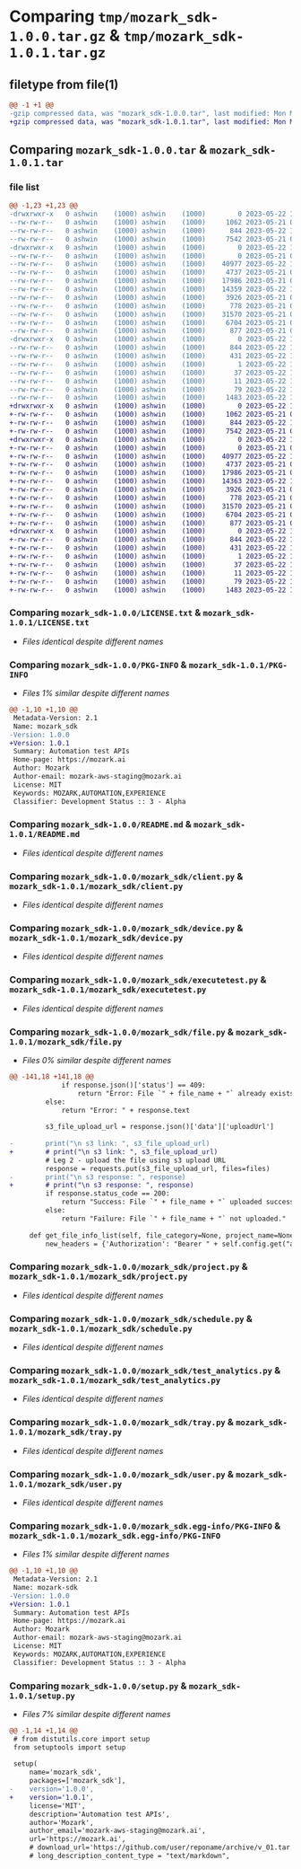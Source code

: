# Comparing `tmp/mozark_sdk-1.0.0.tar.gz` & `tmp/mozark_sdk-1.0.1.tar.gz`

## filetype from file(1)

```diff
@@ -1 +1 @@
-gzip compressed data, was "mozark_sdk-1.0.0.tar", last modified: Mon May 22 11:11:36 2023, max compression
+gzip compressed data, was "mozark_sdk-1.0.1.tar", last modified: Mon May 22 12:10:24 2023, max compression
```

## Comparing `mozark_sdk-1.0.0.tar` & `mozark_sdk-1.0.1.tar`

### file list

```diff
@@ -1,23 +1,23 @@
-drwxrwxr-x   0 ashwin    (1000) ashwin    (1000)        0 2023-05-22 11:11:36.586339 mozark_sdk-1.0.0/
--rw-rw-r--   0 ashwin    (1000) ashwin    (1000)     1062 2023-05-21 06:48:24.000000 mozark_sdk-1.0.0/LICENSE.txt
--rw-rw-r--   0 ashwin    (1000) ashwin    (1000)      844 2023-05-22 11:11:36.586339 mozark_sdk-1.0.0/PKG-INFO
--rw-rw-r--   0 ashwin    (1000) ashwin    (1000)     7542 2023-05-21 06:48:24.000000 mozark_sdk-1.0.0/README.md
-drwxrwxr-x   0 ashwin    (1000) ashwin    (1000)        0 2023-05-22 11:11:36.586339 mozark_sdk-1.0.0/mozark_sdk/
--rw-rw-r--   0 ashwin    (1000) ashwin    (1000)        0 2023-05-21 06:48:24.000000 mozark_sdk-1.0.0/mozark_sdk/__init__.py
--rw-rw-r--   0 ashwin    (1000) ashwin    (1000)    40977 2023-05-22 11:03:25.000000 mozark_sdk-1.0.0/mozark_sdk/client.py
--rw-rw-r--   0 ashwin    (1000) ashwin    (1000)     4737 2023-05-21 06:48:24.000000 mozark_sdk-1.0.0/mozark_sdk/device.py
--rw-rw-r--   0 ashwin    (1000) ashwin    (1000)    17986 2023-05-21 06:48:24.000000 mozark_sdk-1.0.0/mozark_sdk/executetest.py
--rw-rw-r--   0 ashwin    (1000) ashwin    (1000)    14359 2023-05-22 11:06:07.000000 mozark_sdk-1.0.0/mozark_sdk/file.py
--rw-rw-r--   0 ashwin    (1000) ashwin    (1000)     3926 2023-05-21 06:48:24.000000 mozark_sdk-1.0.0/mozark_sdk/project.py
--rw-rw-r--   0 ashwin    (1000) ashwin    (1000)      778 2023-05-21 06:48:24.000000 mozark_sdk-1.0.0/mozark_sdk/schedule.py
--rw-rw-r--   0 ashwin    (1000) ashwin    (1000)    31570 2023-05-21 06:48:24.000000 mozark_sdk-1.0.0/mozark_sdk/test_analytics.py
--rw-rw-r--   0 ashwin    (1000) ashwin    (1000)     6704 2023-05-21 06:48:24.000000 mozark_sdk-1.0.0/mozark_sdk/tray.py
--rw-rw-r--   0 ashwin    (1000) ashwin    (1000)      877 2023-05-21 06:48:24.000000 mozark_sdk-1.0.0/mozark_sdk/user.py
-drwxrwxr-x   0 ashwin    (1000) ashwin    (1000)        0 2023-05-22 11:11:36.586339 mozark_sdk-1.0.0/mozark_sdk.egg-info/
--rw-rw-r--   0 ashwin    (1000) ashwin    (1000)      844 2023-05-22 11:11:36.000000 mozark_sdk-1.0.0/mozark_sdk.egg-info/PKG-INFO
--rw-rw-r--   0 ashwin    (1000) ashwin    (1000)      431 2023-05-22 11:11:36.000000 mozark_sdk-1.0.0/mozark_sdk.egg-info/SOURCES.txt
--rw-rw-r--   0 ashwin    (1000) ashwin    (1000)        1 2023-05-22 11:11:36.000000 mozark_sdk-1.0.0/mozark_sdk.egg-info/dependency_links.txt
--rw-rw-r--   0 ashwin    (1000) ashwin    (1000)       37 2023-05-22 11:11:36.000000 mozark_sdk-1.0.0/mozark_sdk.egg-info/requires.txt
--rw-rw-r--   0 ashwin    (1000) ashwin    (1000)       11 2023-05-22 11:11:36.000000 mozark_sdk-1.0.0/mozark_sdk.egg-info/top_level.txt
--rw-rw-r--   0 ashwin    (1000) ashwin    (1000)       79 2023-05-22 11:11:36.586339 mozark_sdk-1.0.0/setup.cfg
--rw-rw-r--   0 ashwin    (1000) ashwin    (1000)     1483 2023-05-22 11:08:22.000000 mozark_sdk-1.0.0/setup.py
+drwxrwxr-x   0 ashwin    (1000) ashwin    (1000)        0 2023-05-22 12:10:24.056285 mozark_sdk-1.0.1/
+-rw-rw-r--   0 ashwin    (1000) ashwin    (1000)     1062 2023-05-21 06:48:24.000000 mozark_sdk-1.0.1/LICENSE.txt
+-rw-rw-r--   0 ashwin    (1000) ashwin    (1000)      844 2023-05-22 12:10:24.056285 mozark_sdk-1.0.1/PKG-INFO
+-rw-rw-r--   0 ashwin    (1000) ashwin    (1000)     7542 2023-05-21 06:48:24.000000 mozark_sdk-1.0.1/README.md
+drwxrwxr-x   0 ashwin    (1000) ashwin    (1000)        0 2023-05-22 12:10:24.056285 mozark_sdk-1.0.1/mozark_sdk/
+-rw-rw-r--   0 ashwin    (1000) ashwin    (1000)        0 2023-05-21 06:48:24.000000 mozark_sdk-1.0.1/mozark_sdk/__init__.py
+-rw-rw-r--   0 ashwin    (1000) ashwin    (1000)    40977 2023-05-22 11:03:25.000000 mozark_sdk-1.0.1/mozark_sdk/client.py
+-rw-rw-r--   0 ashwin    (1000) ashwin    (1000)     4737 2023-05-21 06:48:24.000000 mozark_sdk-1.0.1/mozark_sdk/device.py
+-rw-rw-r--   0 ashwin    (1000) ashwin    (1000)    17986 2023-05-21 06:48:24.000000 mozark_sdk-1.0.1/mozark_sdk/executetest.py
+-rw-rw-r--   0 ashwin    (1000) ashwin    (1000)    14363 2023-05-22 12:07:18.000000 mozark_sdk-1.0.1/mozark_sdk/file.py
+-rw-rw-r--   0 ashwin    (1000) ashwin    (1000)     3926 2023-05-21 06:48:24.000000 mozark_sdk-1.0.1/mozark_sdk/project.py
+-rw-rw-r--   0 ashwin    (1000) ashwin    (1000)      778 2023-05-21 06:48:24.000000 mozark_sdk-1.0.1/mozark_sdk/schedule.py
+-rw-rw-r--   0 ashwin    (1000) ashwin    (1000)    31570 2023-05-21 06:48:24.000000 mozark_sdk-1.0.1/mozark_sdk/test_analytics.py
+-rw-rw-r--   0 ashwin    (1000) ashwin    (1000)     6704 2023-05-21 06:48:24.000000 mozark_sdk-1.0.1/mozark_sdk/tray.py
+-rw-rw-r--   0 ashwin    (1000) ashwin    (1000)      877 2023-05-21 06:48:24.000000 mozark_sdk-1.0.1/mozark_sdk/user.py
+drwxrwxr-x   0 ashwin    (1000) ashwin    (1000)        0 2023-05-22 12:10:24.056285 mozark_sdk-1.0.1/mozark_sdk.egg-info/
+-rw-rw-r--   0 ashwin    (1000) ashwin    (1000)      844 2023-05-22 12:10:24.000000 mozark_sdk-1.0.1/mozark_sdk.egg-info/PKG-INFO
+-rw-rw-r--   0 ashwin    (1000) ashwin    (1000)      431 2023-05-22 12:10:24.000000 mozark_sdk-1.0.1/mozark_sdk.egg-info/SOURCES.txt
+-rw-rw-r--   0 ashwin    (1000) ashwin    (1000)        1 2023-05-22 12:10:24.000000 mozark_sdk-1.0.1/mozark_sdk.egg-info/dependency_links.txt
+-rw-rw-r--   0 ashwin    (1000) ashwin    (1000)       37 2023-05-22 12:10:24.000000 mozark_sdk-1.0.1/mozark_sdk.egg-info/requires.txt
+-rw-rw-r--   0 ashwin    (1000) ashwin    (1000)       11 2023-05-22 12:10:24.000000 mozark_sdk-1.0.1/mozark_sdk.egg-info/top_level.txt
+-rw-rw-r--   0 ashwin    (1000) ashwin    (1000)       79 2023-05-22 12:10:24.056285 mozark_sdk-1.0.1/setup.cfg
+-rw-rw-r--   0 ashwin    (1000) ashwin    (1000)     1483 2023-05-22 12:09:25.000000 mozark_sdk-1.0.1/setup.py
```

### Comparing `mozark_sdk-1.0.0/LICENSE.txt` & `mozark_sdk-1.0.1/LICENSE.txt`

 * *Files identical despite different names*

### Comparing `mozark_sdk-1.0.0/PKG-INFO` & `mozark_sdk-1.0.1/PKG-INFO`

 * *Files 1% similar despite different names*

```diff
@@ -1,10 +1,10 @@
 Metadata-Version: 2.1
 Name: mozark_sdk
-Version: 1.0.0
+Version: 1.0.1
 Summary: Automation test APIs
 Home-page: https://mozark.ai
 Author: Mozark
 Author-email: mozark-aws-staging@mozark.ai
 License: MIT
 Keywords: MOZARK,AUTOMATION,EXPERIENCE
 Classifier: Development Status :: 3 - Alpha
```

### Comparing `mozark_sdk-1.0.0/README.md` & `mozark_sdk-1.0.1/README.md`

 * *Files identical despite different names*

### Comparing `mozark_sdk-1.0.0/mozark_sdk/client.py` & `mozark_sdk-1.0.1/mozark_sdk/client.py`

 * *Files identical despite different names*

### Comparing `mozark_sdk-1.0.0/mozark_sdk/device.py` & `mozark_sdk-1.0.1/mozark_sdk/device.py`

 * *Files identical despite different names*

### Comparing `mozark_sdk-1.0.0/mozark_sdk/executetest.py` & `mozark_sdk-1.0.1/mozark_sdk/executetest.py`

 * *Files identical despite different names*

### Comparing `mozark_sdk-1.0.0/mozark_sdk/file.py` & `mozark_sdk-1.0.1/mozark_sdk/file.py`

 * *Files 0% similar despite different names*

```diff
@@ -141,18 +141,18 @@
             if response.json()['status'] == 409:
                 return "Error: File `" + file_name + "` already exists."
         else:
             return "Error: " + response.text
 
         s3_file_upload_url = response.json()['data']['uploadUrl']
 
-        print("\n s3 link: ", s3_file_upload_url)
+        # print("\n s3 link: ", s3_file_upload_url)
         # Leg 2 - upload the file using s3 upload URL
         response = requests.put(s3_file_upload_url, files=files)
-        print("\n s3 response: ", response)
+        # print("\n s3 response: ", response)
         if response.status_code == 200:
             return "Success: File `" + file_name + "` uploaded successfully."
         else:
             return "Failure: File `" + file_name + "` not uploaded."
 
     def get_file_info_list(self, file_category=None, project_name=None):
         new_headers = {'Authorization': "Bearer " + self.config.get("api_access_token"),
```

### Comparing `mozark_sdk-1.0.0/mozark_sdk/project.py` & `mozark_sdk-1.0.1/mozark_sdk/project.py`

 * *Files identical despite different names*

### Comparing `mozark_sdk-1.0.0/mozark_sdk/schedule.py` & `mozark_sdk-1.0.1/mozark_sdk/schedule.py`

 * *Files identical despite different names*

### Comparing `mozark_sdk-1.0.0/mozark_sdk/test_analytics.py` & `mozark_sdk-1.0.1/mozark_sdk/test_analytics.py`

 * *Files identical despite different names*

### Comparing `mozark_sdk-1.0.0/mozark_sdk/tray.py` & `mozark_sdk-1.0.1/mozark_sdk/tray.py`

 * *Files identical despite different names*

### Comparing `mozark_sdk-1.0.0/mozark_sdk/user.py` & `mozark_sdk-1.0.1/mozark_sdk/user.py`

 * *Files identical despite different names*

### Comparing `mozark_sdk-1.0.0/mozark_sdk.egg-info/PKG-INFO` & `mozark_sdk-1.0.1/mozark_sdk.egg-info/PKG-INFO`

 * *Files 1% similar despite different names*

```diff
@@ -1,10 +1,10 @@
 Metadata-Version: 2.1
 Name: mozark-sdk
-Version: 1.0.0
+Version: 1.0.1
 Summary: Automation test APIs
 Home-page: https://mozark.ai
 Author: Mozark
 Author-email: mozark-aws-staging@mozark.ai
 License: MIT
 Keywords: MOZARK,AUTOMATION,EXPERIENCE
 Classifier: Development Status :: 3 - Alpha
```

### Comparing `mozark_sdk-1.0.0/setup.py` & `mozark_sdk-1.0.1/setup.py`

 * *Files 7% similar despite different names*

```diff
@@ -1,14 +1,14 @@
 # from distutils.core import setup
 from setuptools import setup
 
 setup(
     name='mozark_sdk',
     packages=['mozark_sdk'],
-    version='1.0.0',
+    version='1.0.1',
     license='MIT',
     description='Automation test APIs',
     author='Mozark',
     author_email='mozark-aws-staging@mozark.ai',
     url='https://mozark.ai',
     # download_url='https://github.com/user/reponame/archive/v_01.tar.gz',  # I explain this later on
     # long_description_content_type = "text/markdown",
```

